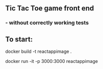 ## Tic Tac Toe game front end

### - without correctly working tests

## To start:

docker build -t reactappimage .

docker run -it -p 3000:3000 reactappimage

